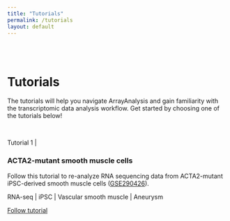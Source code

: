 ```yaml
---
title: "Tutorials"
permalink: /tutorials
layout: default
---
```


<br>
<br>
<div class="container px-1">
<div class="row">
<div class="col-sm-12 px-3">
<h1><b>Tutorials</b></h1>
<p>The tutorials will help you navigate ArrayAnalysis and gain familiarity with the transcriptomic data analysis workflow. 
Get started by choosing one of the tutorials below!</p> 
</div>
</div>
<br>
<div class="row">
  <div class="col-sm-12 px-3">
	  <div class="jumbotron p-5 h-100" style="text-align: left">
	  <p class="lead">Tutorial 1 |</p>
		  <h3><b>ACTA2-mutant smooth muscle cells</b></h3>
		  <p>Follow this tutorial to re-analyze RNA sequencing data from ACTA2-mutant iPSC-derived smooth muscle cells 
		  (<a href = "https://www.ncbi.nlm.nih.gov/geo/query/acc.cgi?acc=GSE290426" target = "_blank">GSE290426</a>).</p>
		  <p class="lead">RNA-seq | iPSC | Vascular smooth muscle | Aneurysm</p>
		  <p><a class="btn btn-outline-dark btn-lg my-3" href="{{ "/tutorials/tutorial1" | relative_url}}" role="button">Follow tutorial</a></p>
	  </div>
  </div>
</div>
<br>
</div>


